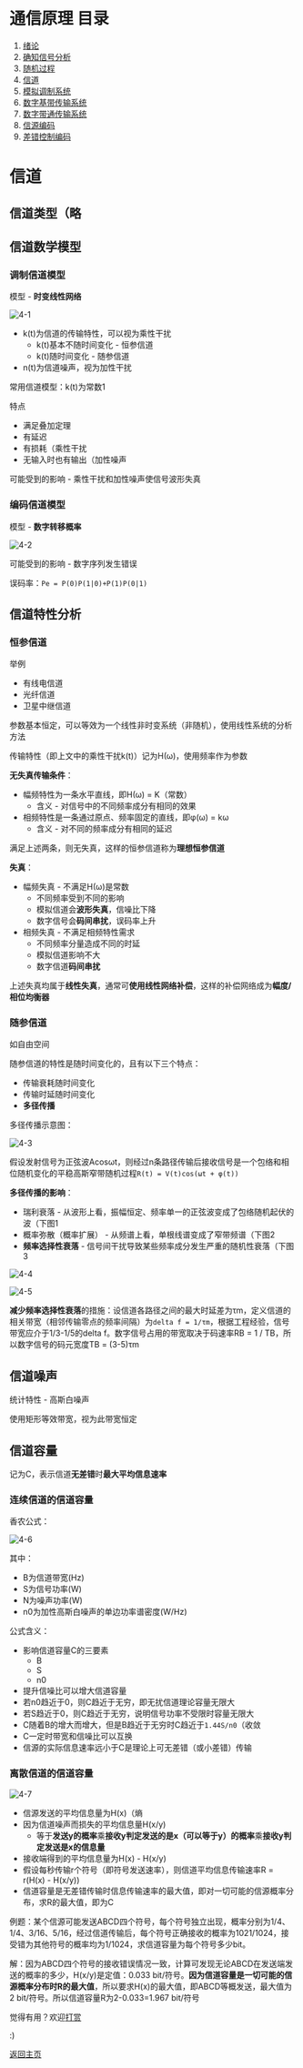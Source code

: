 # 通信原理 目录

1. [绪论](1.md)
2. [确知信号分析](2.md)
3. [随机过程](3.md)
4. [信道](4.md)
5. [模拟调制系统](5.md)
6. [数字基带传输系统](6.md)
7. [数字带通传输系统](7.md)
8. [信源编码](8.md)
9. [差错控制编码](9.md)


# 信道

## 信道类型（略

## 信道数学模型

### 调制信道模型

模型 - **时变线性网络**

![4-1](img/4-1.png)

- k(t)为信道的传输特性，可以视为乘性干扰
  - k(t)基本不随时间变化 - 恒参信道
  - k(t)随时间变化 - 随参信道
- n(t)为信道噪声，视为加性干扰

常用信道模型：k(t)为常数1

特点
- 满足叠加定理
- 有延迟
- 有损耗（乘性干扰
- 无输入时也有输出（加性噪声

可能受到的影响 - 乘性干扰和加性噪声使信号波形失真

### 编码信道模型

模型 - **数字转移概率**

![4-2](img/4-2.png)

可能受到的影响 - 数字序列发生错误

误码率：`Pe = P(0)P(1|0)+P(1)P(0|1)`

## 信道特性分析

### 恒参信道

举例
- 有线电信道
- 光纤信道
- 卫星中继信道

参数基本恒定，可以等效为一个线性非时变系统（非随机），使用线性系统的分析方法

传输特性（即上文中的乘性干扰k(t)）记为H(ω)，使用频率作为参数

**无失真传输条件**：
- 幅频特性为一条水平直线，即H(ω) = K（常数）
  - 含义 - 对信号中的不同频率成分有相同的效果
- 相频特性是一条通过原点、频率固定的直线，即φ(ω) = kω
  - 含义 - 对不同的频率成分有相同的延迟

满足上述两条，则无失真，这样的恒参信道称为**理想恒参信道**

**失真**：
- 幅频失真 - 不满足H(ω)是常数
  - 不同频率受到不同的影响
  - 模拟信道会**波形失真**，信噪比下降
  - 数字信号会**码间串扰**，误码率上升
- 相频失真 - 不满足相频特性需求
  - 不同频率分量造成不同的时延
  - 模拟信道影响不大
  - 数字信道**码间串扰**

上述失真均属于**线性失真**，通常可**使用线性网络补偿**，这样的补偿网络成为**幅度/相位均衡器**

### 随参信道

如自由空间

随参信道的特性是随时间变化的，且有以下三个特点：
- 传输衰耗随时间变化
- 传输时延随时间变化
- **多径传播**

多径传播示意图：

![4-3](img/4-3.png)

假设发射信号为正弦波Acosωt，则经过n条路径传输后接收信号是一个包络和相位随机变化的平稳高斯窄带随机过程`R(t) = V(t)cos(ωt + φ(t))`

**多径传播的影响**：
- 瑞利衰落 - 从波形上看，振幅恒定、频率单一的正弦波变成了包络随机起伏的波（下图1
- 概率弥散（概率扩展） - 从频谱上看，单根线谱变成了窄带频谱（下图2
- **频率选择性衰落** - 信号间干扰导致某些频率成分发生严重的随机性衰落（下图3

![4-4](img/4-4.png)

![4-5](img/4-5.png)

**减少频率选择性衰落**的措施：设信道各路径之间的最大时延差为τm，定义信道的相关带宽（相邻传输零点的频率间隔）为`delta f = 1/τm`，根据工程经验，信号带宽应介于1/3-1/5的delta f。数字信号占用的带宽取决于码速率RB = 1 / TB，所以数字信号的码元宽度TB = (3-5)τm

## 信道噪声

统计特性 - 高斯白噪声

使用矩形等效带宽，视为此带宽恒定

## 信道容量

记为C，表示信道**无差错**时**最大平均信息速率**

### 连续信道的信道容量

香农公式：

![4-6](img/4-6.png)

其中：
- B为信道带宽(Hz)
- S为信号功率(W)
- N为噪声功率(W)
- n0为加性高斯白噪声的单边功率谱密度(W/Hz)

公式含义：
- 影响信道容量C的三要素
  - B
  - S
  - n0
- 提升信噪比可以增大信道容量
- 若n0趋近于0，则C趋近于无穷，即无扰信道理论容量无限大
- 若S趋近于0，则C趋近于无穷，说明信号功率不受限时容量无限大
- C随着B的增大而增大，但是B趋近于无穷时C趋近于`1.44S/n0`（收敛
- C一定时带宽和信噪比可以互换
- 信源的实际信息速率远小于C是理论上可无差错（或小差错）传输

### 离散信道的信道容量

![4-7](img/4-7.png)

- 信源发送的平均信息量为H(x)（熵
- 因为信道噪声而损失的平均信息量H(x/y)
  - 等于**发送y的概率**乘**接收y判定发送的是x（可以等于y）的概率**乘**接收y判定发送是x的信息量**
- 接收端得到的平均信息量为H(x) - H(x/y)
- 假设每秒传输r个符号（即符号发送速率），则信道平均信息传输速率R = r(H(x) - H(x/y))
- 信道容量是无差错传输时信息传输速率的最大值，即对一切可能的信源概率分布，求R的最大值，即为C

例题：某个信源可能发送ABCD四个符号，每个符号独立出现，概率分别为1/4、1/4、3/16、5/16，经过信道传输后，每个符号正确接收的概率为1021/1024，接受错为其他符号的概率均为1/1024，求信道容量为每个符号多少bit。

解：因为ABCD四个符号的接收错误情况一致，计算可发现无论ABCD在发送端发送的概率的多少，H(x/y)是定值：0.033 bit/符号。**因为信道容量是一切可能的信源概率分布时R的最大值**，所以要求H(x)的最大值，即ABCD等概发送，最大值为2 bit/符号。所以信道容量R为2-0.033=1.967 bit/符号


觉得有用？欢迎[打赏](../../../donate.md)

:)

[返回主页](../../../index.md)